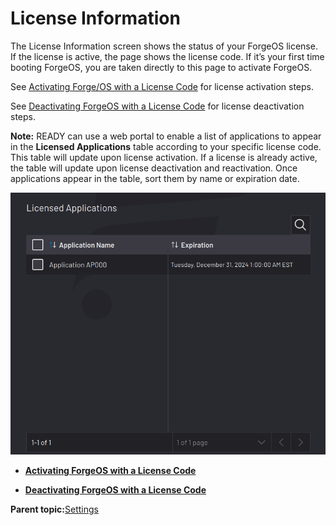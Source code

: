 # License Information

The License Information screen shows the status of your ForgeOS license. If the license is active, the page shows the license code. If it’s your first time booting ForgeOS, you are taken directly to this page to activate ForgeOS.

See [Activating Forge/OS with a License Code](LicenseInfo-Activation.md) for license activation steps.

See [Deactivating ForgeOS with a License Code](LicenseInfo-Deactivation.md) for license deactivation steps.

**Note:** READY can use a web portal to enable a list of applications to appear in the **Licensed Applications** table according to your specific license code. This table will update upon license activation. If a license is already active, the table will update upon license deactivation and reactivation. Once applications appear in the table, sort them by name or expiration date.

![](../Images/Settings/License-LicensedApplications.png)

-   **[Activating ForgeOS with a License Code](../Settings/LicenseInfo-Activation.md)**  

-   **[Deactivating ForgeOS with a License Code](../Settings/LicenseInfo-Deactivation.md)**  


**Parent topic:**[Settings](../Settings/SettingsOverview.md)

